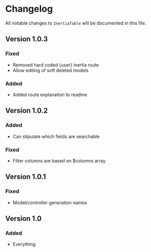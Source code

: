 # Changelog

All notable changes to `InertiaTable` will be documented in this file.

## Version 1.0.3

### Fixed
- Removed hard coded {user} inertia route
- Allow editing of soft deleted models

### Added
- Added route explanation to readme

## Version 1.0.2

### Added
- Can stipulate which fields are searchable

### Fixed
- Filter columns are based on $columns array

## Version 1.0.1

### Fixed
- Model/controller generation names


## Version 1.0

### Added
- Everything
